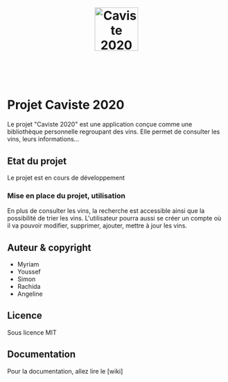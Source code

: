 <h1 align="center">
    <a href="index.html"><img src="logo/vin.png" alt="Caviste 2020" width="100"></a>
    <br>
    <br>
    <br>
</h1>
 
# Projet Caviste 2020

Le projet "Caviste 2020" est une application conçue comme une bibliothèque personnelle regroupant des vins.
Elle permet de consulter les vins, leurs informations...

## Etat du projet
Le projet est en cours de développement

### Mise en place du projet, utilisation
En plus de consulter les vins, la recherche est accessible ainsi que la possibilité de trier les vins. L'utilisateur pourra aussi se créer un compte où il va pouvoir modifier, supprimer, ajouter, mettre à jour les vins.

## Auteur & copyright
- Myriam
- Youssef
- Simon
- Rachida
- Angeline

## Licence
Sous licence MIT


## Documentation
Pour la documentation, allez lire le [wiki]


